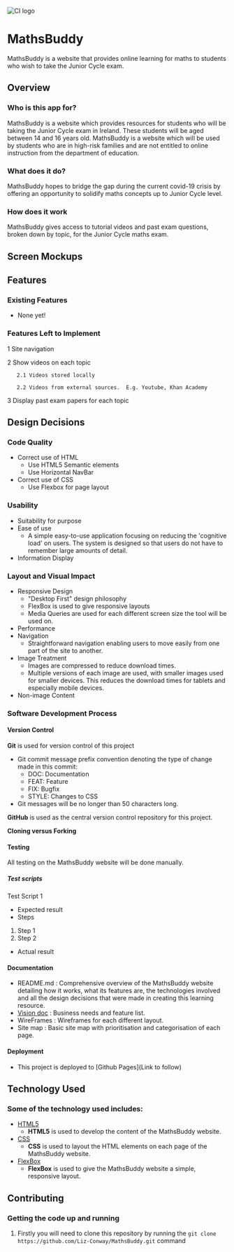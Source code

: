 ![CI logo](https://codeinstitute.s3.amazonaws.com/fullstack/ci_logo_small.png)

# MathsBuddy
MathsBuddy is a website that provides online learning for maths to students who wish to take the Junior Cycle exam.

## Overview

### Who is this app for?
 
MathsBuddy is a website which provides resources for students who will be taking the Junior Cycle exam in Ireland.  These students will be aged between 14 and 16 years old.  MathsBuddy is a website which will be used by students who are in high-risk families and are not entitled to online instruction from the department of education.  
 
### What does it do?
 MathsBuddy hopes to bridge the gap during the current covid-19 crisis by offering an opportunity to solidify maths concepts up to Junior Cycle level.
 
### How does it work
 
MathsBuddy gives access to tutorial videos and past exam questions, broken down by topic, for the Junior Cycle maths exam.

## Screen Mockups

## Features

### Existing Features
- None yet!
 
### Features Left to Implement
1 Site navigation

2 Show videos on each topic

       2.1 Videos stored locally

       2.2 Videos from external sources.  E.g. Youtube, Khan Academy

3 Display past exam papers for each topic   
 
## Design Decisions
### Code Quality
- Correct use of HTML 
    - Use HTML5 Semantic elements
    - Use Horizontal NavBar
- Correct use of CSS 
    - Use Flexbox for page layout
	
### Usability
- Suitability for purpose 
- Ease of use
    - A simple easy-to-use application focusing on reducing the 'cognitive load' on users.  The system is designed so that users do not have to remember large amounts of detail.
- Information Display 

### Layout and Visual Impact
- Responsive Design 
    - "Desktop First" design philosophy
    - FlexBox is used to give responsive layouts
    - Media Queries are used for each different screen size the tool will be used on.
- Performance
- Navigation 
    - Straightforward navigation enabling users to move easily from one part of the site to another.
- Image Treatment 
    - Images are compressed to reduce download times.
    - Multiple versions of each image are used, with smaller images used for smaller devices.  This reduces the download times for tablets and especially mobile devices.
- Non-image Content 

### Software Development Process
#### Version Control 
**Git** is used for version control of this project
- Git commit message prefix convention denoting the type of change made in this commit:
    - DOC: Documentation
    - FEAT: Feature
    - FIX: Bugfix
    - STYLE: Changes to CSS
- Git messages will be no longer than 50 characters long.

**GitHub** is used as the central version control repository for this project.

**Cloning versus Forking**
#### Testing 
All testing on the MathsBuddy website will be done manually.
##### **Test scripts**
Test Script 1
- Expected result
- Steps
1. Step 1
2. Step 2
- Actual result
#### Documentation  
- README.md :  Comprehensive overview of the MathsBuddy website detailing how it works, what its features are, the technologies involved and all the design decisions that were made in creating this learning resource.
- [Vision doc](Documentation/MathsBuddy-Vision.docx) :  Business needs and feature list.
- WireFrames :  Wireframes for each different layout.
- Site map :  Basic site map with prioritisation and categorisation of each page.

#### Deployment 
- This project is deployed to [Github Pages](Link to follow)

## Technology Used

### Some of the technology used includes:
- [HTML5](https://dev.w3.org/html5/spec-LC/)
    - **HTML5** is used to develop the content of the MathsBuddy website.
- [CSS](https://www.w3.org/Style/CSS/Overview.en.html)
    - **CSS** is used to layout the HTML elements on each page of the MathsBuddy website.
- [FlexBox](https://www.w3.org/TR/css-flexbox-1/)
    - **FlexBox** is used to give the MathsBuddy website a simple, responsive layout.
 
## Contributing

### Getting the code up and running
1. Firstly you will need to clone this repository by running the ```git clone https://github.com/Liz-Conway/MathsBuddy.git``` command
